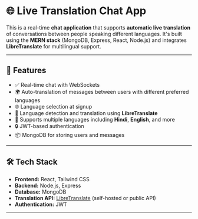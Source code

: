 # 🌐 Live Translation Chat App

This is a real-time **chat application** that supports **automatic live translation** of conversations between people speaking different languages. It's built using the **MERN stack** (MongoDB, Express, React, Node.js) and integrates **LibreTranslate** for multilingual support.

---

## 🚀 Features

- ✅ Real-time chat with WebSockets
- 🌍 Auto-translation of messages between users with different preferred languages
- 🌐 Language selection at signup
- 🧠 Language detection and translation using **LibreTranslate**
- 💬 Supports multiple languages including **Hindi**, **English**, and more
- 🔒 JWT-based authentication
- 📦 MongoDB for storing users and messages

---

## 🛠 Tech Stack

- **Frontend:** React, Tailwind CSS
- **Backend:** Node.js, Express
- **Database:** MongoDB
- **Translation API:** [LibreTranslate](https://libretranslate.com/) (self-hosted or public API)
- **Authentication:** JWT

---
